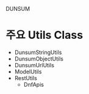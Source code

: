 DUNSUM


# 주요 Utils Class
* DunsumStringUtils
* DunsumObjectUtils
* DunsumUrlUtils
* ModelUtils
* RestUtils
  * DnfApis

